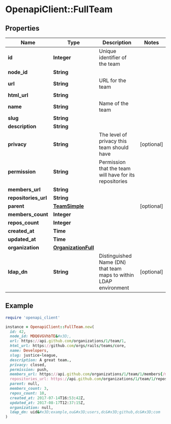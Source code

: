 # OpenapiClient::FullTeam

## Properties

| Name | Type | Description | Notes |
| ---- | ---- | ----------- | ----- |
| **id** | **Integer** | Unique identifier of the team |  |
| **node_id** | **String** |  |  |
| **url** | **String** | URL for the team |  |
| **html_url** | **String** |  |  |
| **name** | **String** | Name of the team |  |
| **slug** | **String** |  |  |
| **description** | **String** |  |  |
| **privacy** | **String** | The level of privacy this team should have | [optional] |
| **permission** | **String** | Permission that the team will have for its repositories |  |
| **members_url** | **String** |  |  |
| **repositories_url** | **String** |  |  |
| **parent** | [**TeamSimple**](TeamSimple.md) |  | [optional] |
| **members_count** | **Integer** |  |  |
| **repos_count** | **Integer** |  |  |
| **created_at** | **Time** |  |  |
| **updated_at** | **Time** |  |  |
| **organization** | [**OrganizationFull**](OrganizationFull.md) |  |  |
| **ldap_dn** | **String** | Distinguished Name (DN) that team maps to within LDAP environment | [optional] |

## Example

```ruby
require 'openapi_client'

instance = OpenapiClient::FullTeam.new(
  id: 42,
  node_id: MDQ6VGVhbTE&#x3D;,
  url: https://api.github.com/organizations/1/team/1,
  html_url: https://github.com/orgs/rails/teams/core,
  name: Developers,
  slug: justice-league,
  description: A great team.,
  privacy: closed,
  permission: push,
  members_url: https://api.github.com/organizations/1/team/1/members{/member},
  repositories_url: https://api.github.com/organizations/1/team/1/repos,
  parent: null,
  members_count: 3,
  repos_count: 10,
  created_at: 2017-07-14T16:53:42Z,
  updated_at: 2017-08-17T12:37:15Z,
  organization: null,
  ldap_dn: uid&#x3D;example,ou&#x3D;users,dc&#x3D;github,dc&#x3D;com
)
```

